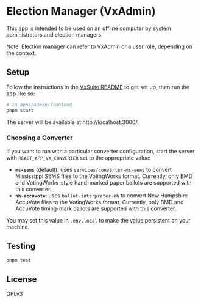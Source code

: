 # Election Manager (VxAdmin)

This app is intended to be used on an offline computer by system administrators
and election managers.

Note: Election manager can refer to VxAdmin or a user role, depending on the
context.

## Setup

Follow the instructions in the [VxSuite README](../../../README.md) to get set
up, then run the app like so:

```sh
# in apps/admin/frontend
pnpm start
```

The server will be available at http://localhost:3000/.

### Choosing a Converter

If you want to run with a particular converter configuration, start the server
with `REACT_APP_VX_CONVERTER` set to the appropriate value:

- **`ms-sems`** (default): uses `services/converter-ms-sems` to convert
  Mississippi SEMS files to the VotingWorks format. Currently, only BMD and
  VotingWorks-style hand-marked paper ballots are supported with this converter.
- **`nh-accuvote`**: uses `ballot-interpreter-nh` to convert New Hampshire
  AccuVote files to the VotingWorks format. Currently, only BMD and AccuVote
  timing-mark ballots are supported with this converter.

You may set this value in `.env.local` to make the value persistent on your
machine.

## Testing

```sh
pnpm test
```

## License

GPLv3
